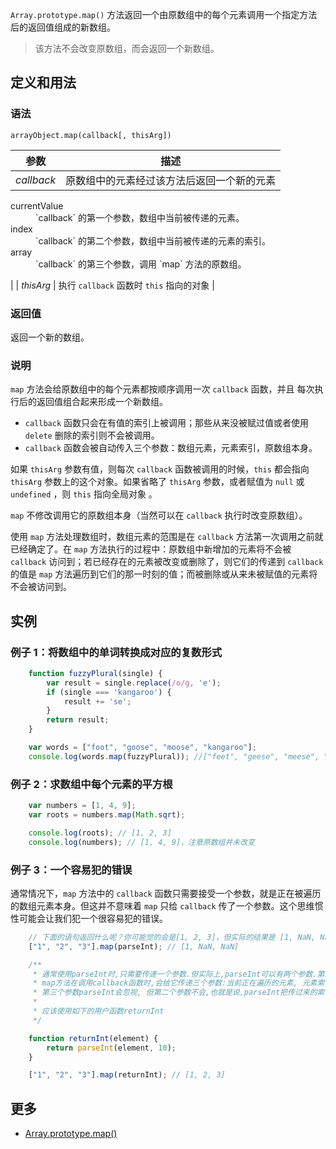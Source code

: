 `Array.prototype.map()` 方法返回一个由原数组中的每个元素调用一个指定方法后的返回值组成的新数组。

> 该方法不会改变原数组，而会返回一个新数组。

## 定义和用法

### 语法

`arrayObject.map(callback[, thisArg])`

| 参数 | 描述 |
| --- | --- |
| _callback_ | 原数组中的元素经过该方法后返回一个新的元素

<dl class="dl-horizontal">

<dt>currentValue</dt>

<dd>`callback` 的第一个参数，数组中当前被传递的元素。</dd>

<dt>index</dt>

<dd>`callback` 的第二个参数，数组中当前被传递的元素的索引。</dd>

<dt>array</dt>

<dd>`callback` 的第三个参数，调用 `map` 方法的原数组。</dd>

</dl>

 |
| _thisArg_ | 执行 `callback` 函数时 `this` 指向的对象 |

### 返回值

返回一个新的数组。

### 说明

`map` 方法会给原数组中的每个元素都按顺序调用一次 `callback` 函数，并且 每次执行后的返回值组合起来形成一个新数组。

*   `callback` 函数只会在有值的索引上被调用；那些从来没被赋过值或者使用 `delete` 删除的索引则不会被调用。
*   `callback` 函数会被自动传入三个参数：数组元素，元素索引，原数组本身。

如果 `thisArg` 参数有值，则每次 `callback` 函数被调用的时候，`this` 都会指向 `thisArg` 参数上的这个对象。如果省略了 `thisArg` 参数，或者赋值为 `null` 或 `undefined` ，则 `this` 指向全局对象 。

`map` 不修改调用它的原数组本身（当然可以在 `callback` 执行时改变原数组）。

使用 `map` 方法处理数组时，数组元素的范围是在 `callback` 方法第一次调用之前就已经确定了。在 `map` 方法执行的过程中：原数组中新增加的元素将不会被 `callback` 访问到；若已经存在的元素被改变或删除了，则它们的传递到 `callback` 的值是 `map` 方法遍历到它们的那一时刻的值；而被删除或从来未被赋值的元素将不会被访问到。

## 实例

### 例子 1：将数组中的单词转换成对应的复数形式

```javascript
    function fuzzyPlural(single) {
        var result = single.replace(/o/g, 'e');
        if (single === 'kangaroo') {
            result += 'se';
        }
        return result;
    }

    var words = ["foot", "goose", "moose", "kangaroo"];
    console.log(words.map(fuzzyPlural)); //["feet", "geese", "meese", "kangareese"]
```

### 例子 2：求数组中每个元素的平方根

```javascript
    var numbers = [1, 4, 9];
    var roots = numbers.map(Math.sqrt);

    console.log(roots); // [1, 2, 3]
    console.log(numbers); // [1, 4, 9]，注意原数组并未改变
```

### 例子 3：一个容易犯的错误

通常情况下，`map` 方法中的 `callback` 函数只需要接受一个参数，就是正在被遍历的数组元素本身。但这并不意味着 `map` 只给 `callback` 传了一个参数。这个思维惯性可能会让我们犯一个很容易犯的错误。

```javascript
    // 下面的语句返回什么呢？你可能觉的会是[1, 2, 3]，但实际的结果是 [1, NaN, NaN]
    ["1", "2", "3"].map(parseInt); // [1, NaN, NaN]

    /**
     * 通常使用parseInt时,只需要传递一个参数.但实际上,parseInt可以有两个参数.第二个参数是进制数.可以通过语句"alert(parseInt.length)===2"来验证.
     * map方法在调用callback函数时,会给它传递三个参数:当前正在遍历的元素, 元素索引, 原数组本身.
     * 第三个参数parseInt会忽视, 但第二个参数不会,也就是说,parseInt把传过来的索引值当成进制数来使用.从而返回了NaN.
     *
     * 应该使用如下的用户函数returnInt
     */

    function returnInt(element) {
        return parseInt(element, 10);
    }

    ["1", "2", "3"].map(returnInt); // [1, 2, 3]  
```

## 更多

*   [Array.prototype.map()](https://developer.mozilla.org/zh-CN/docs/Web/JavaScript/Reference/Global_Objects/Array/map)